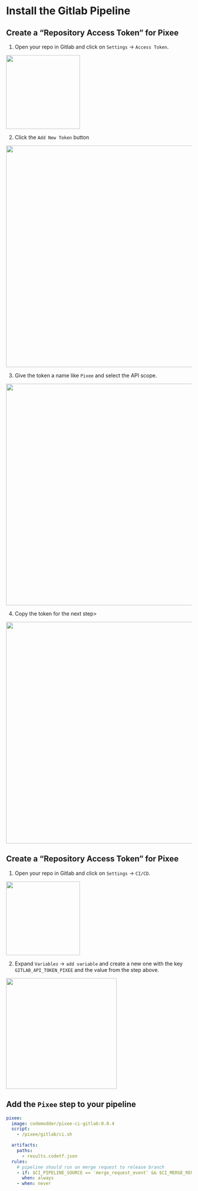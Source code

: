 # Install the Gitlab Pipeline

## Create a “Repository Access Token” for Pixee

1. Open your repo in Gitlab and click on `Settings` -> `Access Token`. 

<img src="../assets/gitlab/settings_access_tokens.png" width=200/>

2. Click the `Add New Token` button 

<img src="../assets/gitlab/add_token.png" width=600/>

3. Give the token a name like `Pixee` and select the API scope.

<img src="../assets/gitlab/scopes.png" width=600/>

4. Copy the token for the next step> 

<img src="../assets/gitlab/copy_token.png" width=600/>

## Create a “Repository Access Token” for Pixee

1. Open your repo in Gitlab and click on `Settings` -> `CI/CD`.

<img src="../assets/gitlab/settings_cicd.png" width=200/>

2. Expand `Variables` -> `add variable` and create a new one with the key `GITLAB_API_TOKEN_PIXEE` and the value from the step above.

<img src="../assets/gitlab/add_var.png" width=300/>

## Add the `Pixee` step to your pipeline

``` YAML
pixee:
  image: codemodder/pixee-ci-gitlab:0.0.4
  script: 
    - /pixee/gitlab/ci.sh

  artifacts:
    paths:
      - results.codetf.json
  rules:
    # pipeline should run on merge request to release branch
    - if: $CI_PIPELINE_SOURCE == 'merge_request_event' && $CI_MERGE_REQUEST_TARGET_BRANCH_NAME == $CI_DEFAULT_BRANCH
      when: always
    - when: never
```
